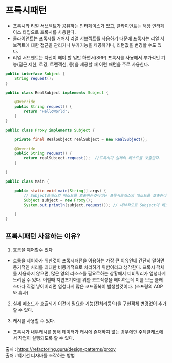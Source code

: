 # 프록시패턴
- 프록시와 리얼 서브젝트가 공유하는 인터페이스가 있고, 클라이언트는 해당 인터페이스 타입으로 프록시를 사용한다.
- 클라이언트는 프록시를 거쳐서 리얼 서브젝트를 사용하기 때문에 프록시는 리얼 서브젝트에 대한 접근을 관리거나 부가기능을 제공하거나, 리턴값을 변경할 수도 있다.
- 리얼 서브젠트는 자신이 해야 할 일만 하면서(SRP) 프록시를 사용해서 부가적인 기능(접근 제한, 로깅, 트랜잭션, 등)을 제공할 때 이런 패턴을 주로 사용한다.

```java
public interface Subject {
    String request();
}
```

```java
public class RealSubject implements Subject {

    @Override
    public String request() {
        return "HelloWorld";
    }
}

```

```java
public class Proxy implements Subject {

    private final RealSubject realSubject = new RealSubject();

    @Override
    public String request() {
        return realSubject.request();  //프록시가 실제의 메소드를 호출한다.
    }

}
```

```java
public class Main {

    public static void main(String[] args) {
        // Subject클래스의 메소드를 호출하는것이아닌 프록시클래스의 메소드를 호출한다.
        Subject subject = new Proxy();
        System.out.println(subject.request()); // 내부적으로 Subject의 메소드를 호출한다.

    }
}
```

## 프록시패턴 사용하는 이유?
1. 흐름을 제어할수 있다
- 흐름을 제어하가 위한것이 프록시패턴을 이용하는 가장 큰 이유인데 
간단히 말하면 동기적인 처리를 최대한 비동기적으로 처리하기 위함이라고 생각한다.
프록시 객체를 사용하지 않으면, 많은 양의 리소스를 필요로하는 상황에서 디비쿼리가 엄청나게 느려질 수 있다. 
이럴때 지연초기화를 위한 코드작성을 해야하는데 이를 모든 클래스마다 직접 넣어버리면 엄청나게 많은 코드중복이 발생할것이다. (스프링의 AOP 와 흡사)

2. 실제 메소드가 호출되기 이전에 필요한 기능(전처리등의)을 구현객체 변경없이 추가할 수 있다.

3. 캐시를 사용할 수 있다.
- 프록시가 내부캐시를 통해 데이터가 캐시에 존재하지 않는 경우에만 주체클래스에서 작업이 실행되도록 할 수 있다. 

출처 : https://refactoring.guru/design-patterns/proxy   
출처 : 백기선 더자바를 조작하는 방법

